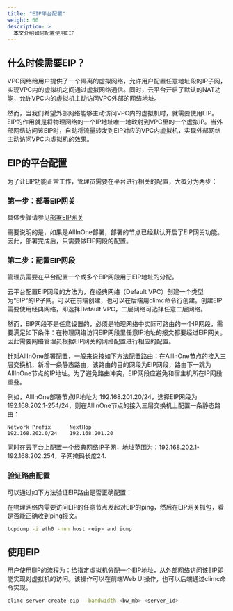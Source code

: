 ```yaml
---
title: "EIP平台配置"
weight: 60
description: >
  本文介绍如何配置使用EIP
---
```


## 什么时候需要EIP？

VPC网络给用户提供了一个隔离的虚拟网络，允许用户配置任意地址段的IP子网，实现VPC内的虚拟机之间通过虚拟网络通信。同时，云平台开启了默认的NAT功能，允许VPC内的虚拟机主动访问VPC外部的网络地址。

然而，当我们希望外部网络能够主动访问VPC内的虚拟机时，就需要使用EIP。EIP的作用就是将物理网络的一个IP地址唯一地映射到VPC里的一个虚拟IP。当外部网络访问该EIP时，自动将流量转发到EIP对应的VPC内虚拟机，实现外部网络主动访问VPC内虚拟机的效果。

## EIP的平台配置

为了让EIP功能正常工作，管理员需要在平台进行相关的配置，大概分为两步：

### 第一步：部署EIP网关

具体步骤请参见[部署EIP网关](./eipgwhowto)

需要说明的是，如果是AllInOne部署，部署的节点已经默认开启了EIP网关功能。因此，部署完成后，只需要做EIP网段的配置。

### 第二步：配置EIP网段

管理员需要在平台配置一个或多个EIP网段用于EIP地址的分配。

云平台配置EIP网段的方法为，在经典网络（Default VPC）创建一个类型为“EIP”的IP子网。可以在前端创建，也可以在后端用climc命令行创建。创建EIP需要使用经典网络，即选择Default VPC，二层网络可选择任意二层网络。

然而，EIP网段不是任意设置的，必须是物理网络中实际可路由的一个IP网段，需要满足如下条件：在物理网络访问EIP网段里任意IP地址的报文都要经过EIP网关。因此需要网络管理员根据EIP网关的网络配置进行相应的配置。

针对AllInOne部署配置，一般来说按如下方法配置路由：在AllInOne节点的接入三层交换机，新增一条静态路由，该路由的目的网段为EIP网段，路由下一跳为AllInOne节点的IP地址。为了避免路由冲突，EIP网段应避免和宿主机所在IP网段重叠。

例如，AllInOne部署节点IP地址为 192.168.201.20/24，选择EIP网段为 192.168.202.1-254/24，则在AllInOne节点的接入三层交换机上配置一条静态路由：

```
Network Prefix      NextHop
192.168.202.0/24    192.168.201.20
```

同时在云平台上配置一个经典网络IP子网，地址范围为：192.168.202.1-192.168.202.254，子网掩码长度24.

### 验证路由配置

可以通过如下方法验证EIP路由是否正确配置：

在物理网络内需要访问EIP的任意节点发起对EIP的ping，然后在EIP网关抓包，看是否能正确收到ping报文。

```bash
tcpdump -i eth0 -nnn host <eip> and icmp
```

## 使用EIP

用户使用EIP的流程为：给指定虚拟机分配一个EIP地址，从外部网络访问该EIP即能实现对虚拟机的访问。该操作可以在前端Web UI操作，也可以后端通过climc命令实现。

```bash
climc server-create-eip --bandwidth <bw_mb> <server_id> 
```
